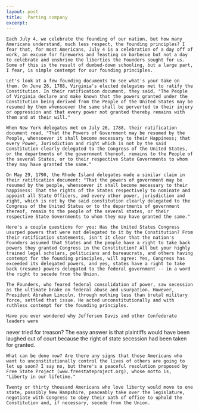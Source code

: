 ```yaml
---
layout: post
title:  Parting company
excerpt:
---
```




            

    

            

	Each July 4, we celebrate the founding of our nation, but how many Americans understand, much less respect, the founding principles? I fear that, for most Americans, July 4 is a celebration of a day off of work, an excuse for fireworks and feasting on barbecue but not a day to celebrate and enshrine the liberties the Founders sought for us. Some of this is the result of dumbed-down schooling, but a large part, I fear, is simple contempt for our founding principles. 

	Let's look at a few founding documents to see what's your take on them. On June 26, 1788, Virginia's elected delegates met to ratify the Constitution. In their ratification document, they said, "The People of Virginia declare and make known that the powers granted under the Constitution being derived from the People of the United States may be resumed by them whensoever the same shall be perverted to their injury or oppression and that every power not granted thereby remains with them and at their will." 

	When New York delegates met on July 26, 1788, their ratification document read, "That the Powers of Government may be resumed by the People, whensoever it shall become necessary to their Happiness; that every Power, Jurisdiction and right which is not by the said Constitution clearly delegated to the Congress of the United States, or the departments of the government thereof, remains to the People of the several States, or to their respective State Governments to whom they may have granted the same." 

	On May 29, 1790, the Rhode Island delegates made a similar claim in their ratification document: "That the powers of government may be resumed by the people, whensoever it shall become necessary to their happiness: That the rights of the States respectively to nominate and appoint all State Officers, and every other power, jurisdiction and right, which is not by the said constitution clearly delegated to the Congress of the United States or to the departments of government thereof, remain to the people of the several states, or their respective State Governments to whom they may have granted the same." 

	Here's a couple questions for you: Has the United States Congress usurped powers that were not delegated to it by the Constitution? From their ratification statements, isn't it clear that the nation's Founders assumed that States and the people have a right to take back powers they granted Congress in the Constitution? All but your highly trained legal scholars, politicians and bureaucrats, and others having contempt for the founding principles, will agree: Yes, Congress has exceeded its delegated powers, and yes, states have a right to take back (resume) powers delegated to the federal government -- in a word the right to secede from the Union. 

	The Founders, who feared federal consolidation of power, saw secession as the ultimate brake on federal abuse and usurpation. However, President Abraham Lincoln, through nothing less than brutal military force, settled that issue. He acted unconstitutionally and with ruthless contempt for the founding principles. 

	Have you ever wondered why Jefferson Davis and other Confederate leaders were 
never tried for treason? The easy answer is that plaintiffs would have been laughed out of court because the right of state secession had been taken for granted. 

	What can be done now? Are there any signs that those Americans who want to unconstitutionally control the lives of others are going to let up soon? I say no, but there's a peaceful resolution proposed by Free State Project (www.freestateproject.org), whose motto is, "Liberty in our lifetime." 

	Twenty or thirty thousand Americans who love liberty would move to one state, possibly New Hampshire, peaceably take over the legislature, negotiate with Congress to obey their oath of office to uphold the Constitution and, if necessary, secede from the Union. 

        
